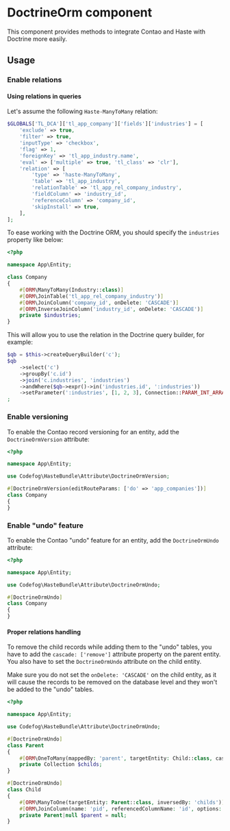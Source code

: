 # DoctrineOrm component

This component provides methods to integrate Contao and Haste with Doctrine more easily.

## Usage

### Enable relations

#### Using relations in queries

Let's assume the following `Haste-ManyToMany` relation:

```php
$GLOBALS['TL_DCA']['tl_app_company']['fields']['industries'] = [
    'exclude' => true,
    'filter' => true,
    'inputType' => 'checkbox',
    'flag' => 1,
    'foreignKey' => 'tl_app_industry.name',
    'eval' => ['multiple' => true, 'tl_class' => 'clr'],
    'relation' => [
        'type' => 'haste-ManyToMany',
        'table' => 'tl_app_industry',
        'relationTable' => 'tl_app_rel_company_industry',
        'fieldColumn' => 'industry_id',
        'referenceColumn' => 'company_id',
        'skipInstall' => true,
    ],
];
```

To ease working with the Doctrine ORM, you should specify the `industries` property like below: 

```php
<?php

namespace App\Entity;

class Company
{
    #[ORM\ManyToMany(Industry::class)]
    #[ORM\JoinTable('tl_app_rel_company_industry')]
    #[ORM\JoinColumn('company_id', onDelete: 'CASCADE')]
    #[ORM\InverseJoinColumn('industry_id', onDelete: 'CASCADE')]
    private $industries;
}
```

This will allow you to use the relation in the Doctrine query builder, for example:

```php
$qb = $this->createQueryBuilder('c');
$qb
    ->select('c')
    ->groupBy('c.id')
    ->join('c.industries', 'industries')
    ->andWhere($qb->expr()->in('industries.id', ':industries'))
    ->setParameter(':industries', [1, 2, 3], Connection::PARAM_INT_ARRAY)
;
```


### Enable versioning

To enable the Contao record versioning for an entity, add the `DoctrineOrmVersion` attribute:

```php
<?php

namespace App\Entity;

use Codefog\HasteBundle\Attribute\DoctrineOrmVersion;

#[DoctrineOrmVersion(editRouteParams: ['do' => 'app_companies'])]
class Company
{
}
```


### Enable "undo" feature

To enable the Contao "undo" feature for an entity, add the `DoctrineOrmUndo` attribute:

```php
<?php

namespace App\Entity;

use Codefog\HasteBundle\Attribute\DoctrineOrmUndo;

#[DoctrineOrmUndo]
class Company
{
}
```

#### Proper relations handling

To remove the child records while adding them to the "undo" tables, you have to add the `cascade: ['remove']` attribute
property on the parent entity. You also have to set the `DoctrineOrmUndo` attribute on the child entity.

Make sure you do not set the `onDelete: 'CASCADE'` on the child entity, as it will cause the records to be removed
on the database level and they won't be added to the "undo" tables.

```php
<?php

namespace App\Entity;

use Codefog\HasteBundle\Attribute\DoctrineOrmUndo;

#[DoctrineOrmUndo]
class Parent
{
    #[ORM\OneToMany(mappedBy: 'parent', targetEntity: Child::class, cascade: ['remove'])]
    private Collection $childs;
}

#[DoctrineOrmUndo]
class Child 
{
    #[ORM\ManyToOne(targetEntity: Parent::class, inversedBy: 'childs')]
    #[ORM\JoinColumn(name: 'pid', referencedColumnName: 'id', options: ['default' => 0])]
    private Parent|null $parent = null;
}
```
